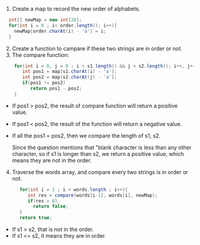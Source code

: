 1. Create a map to record the new order of alphabets.
```Java
  int[] newMap = new int[26];
  for(int i = 0 ; i< order.length(); i++){
    newMap[order.charAt(i) - 'a'] = i;
  }
```
2. Create a function to campare if these two strings are in order or not.
3. The compare function:
```Java
    for(int i = 0, j = 0 ; i < s1.length() && j < s2.length(); i++, j++){
       int pos1 = map[s1.charAt(i) - 'a'];
       int pos2 = map[s2.charAt(j) - 'a'];
       if(pos1 != pos2)
          return pos1 - pos2; 
    }
```
   - If pos1 > pos2, the result of compare function will return a positive value.
   - If pos1 < pos2, the result of the function will return a negative value.
   - If all the pos1 = pos2, then we compare the length of s1, s2. 
   
     Since the question mentions that "blank character is less than any other character, so if s1 is longer than s2,
     we return a positive value, which means they are not in the order.
   
4. Traverse the words array, and compare every two strings is in order or not.
```Java
      for(int i = 1 ; i < words.length ; i++){
         int res = compare(words[i-1], words[i], newMap);
         if(res > 0)
           return false;
      }
      return true;
```
   - If s1 > s2, that is not in the order.
   - If s1 <= s2, it means they are in order.
